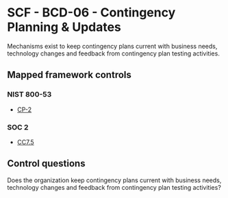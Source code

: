 # SCF - BCD-06 - Contingency Planning & Updates
Mechanisms exist to keep contingency plans current with business needs, technology changes and feedback from contingency plan testing activities.
## Mapped framework controls
### NIST 800-53
- [CP-2](../nist80053/cp-2.md)
  
### SOC 2
- [CC7.5](../soc2/cc75.md)
  
## Control questions
Does the organization keep contingency plans current with business needs, technology changes and feedback from contingency plan testing activities?
  